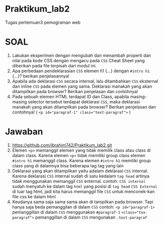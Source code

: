 # Praktikum_lab2
Tugas pertemuan3 pemograman web

# SOAL
1. Lakukan eksperimen dengan mengubah dan menambah properti dan nilai pada kode CSS
dengan mengacu pada `CSS` Cheat Sheet yang diberikan pada file terpisah dari modul ini.
2. Apa perbedaan pendeklarasian `CSS` elemen h1 {...} dengan `#intro h1` {...}? berikan
penjelasannya!
3. Apabila ada deklarasi `CSS` secara internal, lalu ditambahkan `CSS` eksternal dan inline `CSS` pada
elemen yang sama. Deklarasi manakah yang akan ditampilkan pada browser? Berikan
penjelasan dan contohnya!
4. Pada sebuah elemen HTML terdapat ID dan Class, apabila masing-masing selector tersebut
terdapat deklarasi `CSS`, maka deklarasi manakah yang akan ditampilkan pada browser?
Berikan penjelasan dan contohnya! ( `<p id="paragraf-1" class="text-paragraf">` )

# Jawaban
1. https://github.com/ibrahim742/Praktikum_lab2.git
2. Elemen `<p>` memanggil elemen yang tidak memilik class atau class di dalam class. Karena elemen `<p>` tidak memiliki group class
   elemen `#intro h1` memanggil class. Karena elemen `#intro h1` memiliki group class yang di dalamnya bisa beberapa tag tag yang lain
3. Deklarasi yang akan ditampilkan yaitu adalam deklarasi `CSS` internal. Karena deklarasi `CSS` internal sudah di satu kedalam `tag head` artinya tidak menggunakan memanggil `CSS` enternal.
   contoh: `CSS internal` sudah menyatuh ke dalam tag `html` yang posisi di `tag head`
           `CSS External` di luar tag html, jadi kita harus memanggil file `CSS` untuk menconek-kan file css ke dalam html
4. Keudanya sama saja sama sama akan di tampilkan pada browser. Tapi hanya saja beda pemanggilan di dalam `CSS`
   contoh: `<p id="paragraf-1>` pemanggillan di dalam `CSS` menggunakan `#paragraf-1`
           `<class="tex-paragraf">` pemanggillan di dalam `CSS` mengunakan `.text-paragraf` 